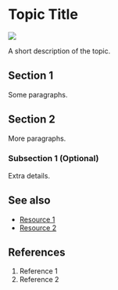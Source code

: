 # Topic Title
![](url_for_image)

A short description of the topic.

## Section 1
Some paragraphs.

## Section 2
More paragraphs.
### Subsection 1 (Optional)
Extra details.

## See also
- [Resource 1](url)
- [Resource 2](url)

## References
1. Reference 1
2. Reference 2
